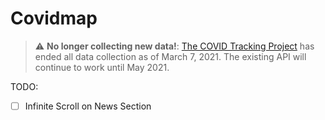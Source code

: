 # Covidmap

> :warning: **No longer collecting new data!**: [The COVID Tracking Project](https://covidtracking.com/data/api) has ended all data collection as of March 7, 2021. The existing API will continue to work until May 2021.

TODO:

- [ ] Infinite Scroll on News Section
